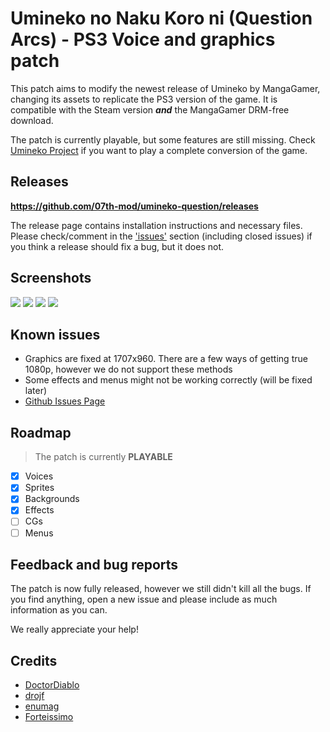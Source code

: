 # Umineko no Naku Koro ni (Question Arcs) - PS3 Voice and graphics patch

This patch aims to modify the newest release of Umineko by MangaGamer, changing its assets to replicate the PS3 version of the game.
It is compatible with the Steam version ***and*** the MangaGamer DRM-free download.

The patch is currently playable, but some features are still missing. Check [Umineko Project](https://umineko-project.org/en/) if you want to play a complete conversion of the game.

## Releases

**https://github.com/07th-mod/umineko-question/releases**

The release page contains installation instructions and necessary files. Please check/comment in the ['issues'](https://github.com/07th-mod/umineko-question/issues) section (including closed issues) if you think a release should fix a bug, but it does not.

## Screenshots

![](https://i.mugi.io/3Csz3.jpg)
![](https://i.mugi.io/pzM5S.jpg)
![](https://i.mugi.io/SYfwa.jpg)
![](https://i.mugi.io/Uj7Ig.jpg)

## Known issues

 * Graphics are fixed at 1707x960. There are a few ways of getting true 1080p, however we do not support these methods
 * Some effects and menus might not be working correctly (will be fixed later)
 * [Github Issues Page](https://github.com/07th-mod/umineko-question/issues)

## Roadmap

> The patch is currently **PLAYABLE**

- [x] Voices
- [x] Sprites
- [x] Backgrounds
- [x] Effects
- [ ] CGs
- [ ] Menus

## Feedback and bug reports

The patch is now fully released, however we still didn't kill all the bugs. If you find anything, open a new issue and please include as much information as you can.

We really appreciate your help!

## Credits

 * [DoctorDiablo](https://github.com/DoctorDiablo)
 * [drojf](https://github.com/drojf)
 * [enumag](https://github.com/enumag)
 * [Forteissimo](https://github.com/Forteissimo)